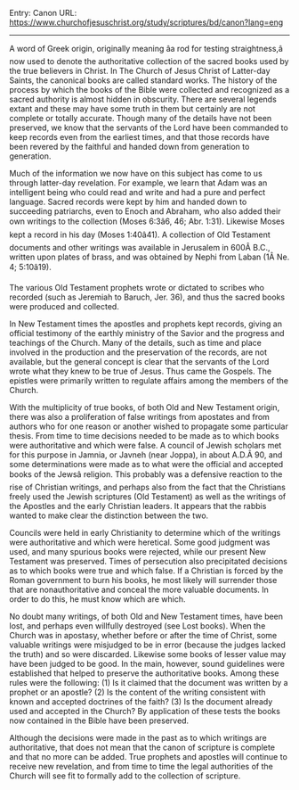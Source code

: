 Entry: Canon
URL: https://www.churchofjesuschrist.org/study/scriptures/bd/canon?lang=eng

---

A word of Greek origin, originally meaning âa rod for testing straightness,â now used to denote the authoritative collection of the sacred books used by the true believers in Christ. In The Church of Jesus Christ of Latter-day Saints, the canonical books are called standard works. The history of the process by which the books of the Bible were collected and recognized as a sacred authority is almost hidden in obscurity. There are several legends extant and these may have some truth in them but certainly are not complete or totally accurate. Though many of the details have not been preserved, we know that the servants of the Lord have been commanded to keep records even from the earliest times, and that those records have been revered by the faithful and handed down from generation to generation.

Much of the information we now have on this subject has come to us through latter-day revelation. For example, we learn that Adam was an intelligent being who could read and write and had a pure and perfect language. Sacred records were kept by him and handed down to succeeding patriarchs, even to Enoch and Abraham, who also added their own writings to the collection (Moses 6:3â6, 46; Abr. 1:31). Likewise Moses kept a record in his day (Moses 1:40â41). A collection of Old Testament documents and other writings was available in Jerusalem in 600Â B.C., written upon plates of brass, and was obtained by Nephi from Laban (1Â Ne. 4; 5:10â19).

The various Old Testament prophets wrote or dictated to scribes who recorded (such as Jeremiah to Baruch, Jer. 36), and thus the sacred books were produced and collected.

In New Testament times the apostles and prophets kept records, giving an official testimony of the earthly ministry of the Savior and the progress and teachings of the Church. Many of the details, such as time and place involved in the production and the preservation of the records, are not available, but the general concept is clear that the servants of the Lord wrote what they knew to be true of Jesus. Thus came the Gospels. The epistles were primarily written to regulate affairs among the members of the Church.

With the multiplicity of true books, of both Old and New Testament origin, there was also a proliferation of false writings from apostates and from authors who for one reason or another wished to propagate some particular thesis. From time to time decisions needed to be made as to which books were authoritative and which were false. A council of Jewish scholars met for this purpose in Jamnia, or Javneh (near Joppa), in about A.D.Â 90, and some determinations were made as to what were the official and accepted books of the Jewsâ religion. This probably was a defensive reaction to the rise of Christian writings, and perhaps also from the fact that the Christians freely used the Jewish scriptures (Old Testament) as well as the writings of the Apostles and the early Christian leaders. It appears that the rabbis wanted to make clear the distinction between the two.

Councils were held in early Christianity to determine which of the writings were authoritative and which were heretical. Some good judgment was used, and many spurious books were rejected, while our present New Testament was preserved. Times of persecution also precipitated decisions as to which books were true and which false. If a Christian is forced by the Roman government to burn his books, he most likely will surrender those that are nonauthoritative and conceal the more valuable documents. In order to do this, he must know which are which.

No doubt many writings, of both Old and New Testament times, have been lost, and perhaps even willfully destroyed (see Lost books). When the Church was in apostasy, whether before or after the time of Christ, some valuable writings were misjudged to be in error (because the judges lacked the truth) and so were discarded. Likewise some books of lesser value may have been judged to be good. In the main, however, sound guidelines were established that helped to preserve the authoritative books. Among these rules were the following: (1) Is it claimed that the document was written by a prophet or an apostle? (2) Is the content of the writing consistent with known and accepted doctrines of the faith? (3) Is the document already used and accepted in the Church? By application of these tests the books now contained in the Bible have been preserved.

Although the decisions were made in the past as to which writings are authoritative, that does not mean that the canon of scripture is complete and that no more can be added. True prophets and apostles will continue to receive new revelation, and from time to time the legal authorities of the Church will see fit to formally add to the collection of scripture.
